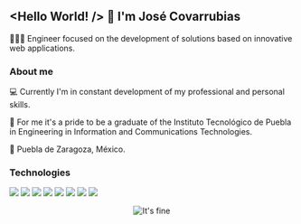 ## <Hello World! /> 👋 I'm José Covarrubias
  
  👨🏻‍💻 Engineer focused on the development of solutions based on innovative web applications.

### About me
  💻 Currently I'm in constant development of my professional and personal skills.
  
  🦁 For me it's a pride to be a graduate of the Instituto Tecnológico de Puebla in Engineering in Information and Communications Technologies.
  
  📍 Puebla de Zaragoza, México.
  
### Technologies
![](https://img.shields.io/badge/Code-Python-informational?style=flat&logo=python&logoColor=white&color=blue)
![](https://img.shields.io/badge/Code-Flask-informational?style=flat&logo=flask&logoColor=white&color=blue)
![](https://img.shields.io/badge/Code-JavaScript-informational?style=flat&logo=javascript&logoColor=white&color=blue)
![](https://img.shields.io/badge/Code-Node-informational?style=flat&logo=node.js&logoColor=white&color=blue)
![](https://img.shields.io/badge/Code-Vue-informational?style=flat&logo=vue.js&logoColor=white&color=blue)
![](https://img.shields.io/badge/Code-Nuxt-informational?style=flat&logo=nuxt.js&logoColor=white&color=blue)
![](https://img.shields.io/badge/Code-React-informational?style=flat&logo=react&logoColor=white&color=blue)
![](https://img.shields.io/badge/Code-Dart-informational?style=flat&logo=dart&logoColor=white&color=blue)

<div align="center">
  <img src="https://media.giphy.com/media/QMHoU66sBXqqLqYvGO/giphy.gif" alt="It's fine" />
</div>

<!--
**thecovarrubias/thecovarrubias** is a ✨ _special_ ✨ repository because its `README.md` (this file) appears on your GitHub profile.

Here are some ideas to get you started:

- 🔭 I’m currently working on ...
- 🌱 I’m currently learning ...
- 👯 I’m looking to collaborate on ...
- 🤔 I’m looking for help with ...
- 💬 Ask me about ...
- 📫 How to reach me: ...
- 😄 Pronouns: ...
- ⚡ Fun fact: ...
-->
